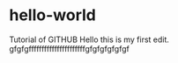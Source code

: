# hello-world
Tutorial of GITHUB
Hello this is my first edit.
gfgfgffffffffffffffffffffffgfgfgfgfgfgf

